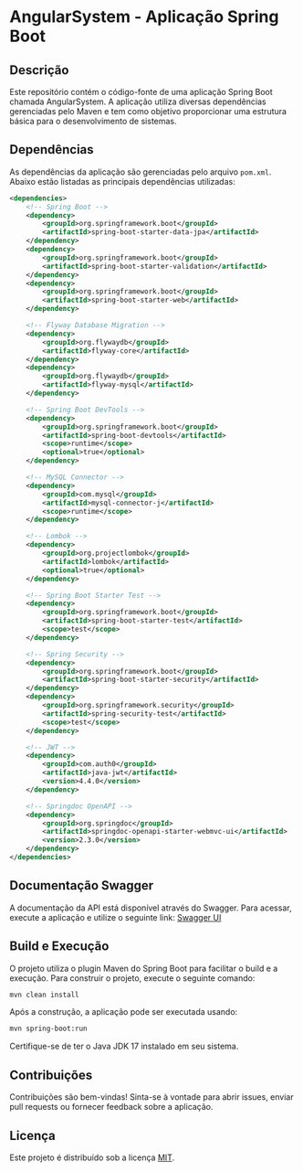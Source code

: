 # AngularSystem - Aplicação Spring Boot

## Descrição
Este repositório contém o código-fonte de uma aplicação Spring Boot chamada AngularSystem. A aplicação utiliza diversas dependências gerenciadas pelo Maven e tem como objetivo proporcionar uma estrutura básica para o desenvolvimento de sistemas.

## Dependências

As dependências da aplicação são gerenciadas pelo arquivo `pom.xml`. Abaixo estão listadas as principais dependências utilizadas:

```xml
<dependencies>
    <!-- Spring Boot -->
    <dependency>
        <groupId>org.springframework.boot</groupId>
        <artifactId>spring-boot-starter-data-jpa</artifactId>
    </dependency>
    <dependency>
        <groupId>org.springframework.boot</groupId>
        <artifactId>spring-boot-starter-validation</artifactId>
    </dependency>
    <dependency>
        <groupId>org.springframework.boot</groupId>
        <artifactId>spring-boot-starter-web</artifactId>
    </dependency>

    <!-- Flyway Database Migration -->
    <dependency>
        <groupId>org.flywaydb</groupId>
        <artifactId>flyway-core</artifactId>
    </dependency>
    <dependency>
        <groupId>org.flywaydb</groupId>
        <artifactId>flyway-mysql</artifactId>
    </dependency>

    <!-- Spring Boot DevTools -->
    <dependency>
        <groupId>org.springframework.boot</groupId>
        <artifactId>spring-boot-devtools</artifactId>
        <scope>runtime</scope>
        <optional>true</optional>
    </dependency>

    <!-- MySQL Connector -->
    <dependency>
        <groupId>com.mysql</groupId>
        <artifactId>mysql-connector-j</artifactId>
        <scope>runtime</scope>
    </dependency>

    <!-- Lombok -->
    <dependency>
        <groupId>org.projectlombok</groupId>
        <artifactId>lombok</artifactId>
        <optional>true</optional>
    </dependency>

    <!-- Spring Boot Starter Test -->
    <dependency>
        <groupId>org.springframework.boot</groupId>
        <artifactId>spring-boot-starter-test</artifactId>
        <scope>test</scope>
    </dependency>

    <!-- Spring Security -->
    <dependency>
        <groupId>org.springframework.boot</groupId>
        <artifactId>spring-boot-starter-security</artifactId>
    </dependency>
    <dependency>
        <groupId>org.springframework.security</groupId>
        <artifactId>spring-security-test</artifactId>
        <scope>test</scope>
    </dependency>

    <!-- JWT -->
    <dependency>
        <groupId>com.auth0</groupId>
        <artifactId>java-jwt</artifactId>
        <version>4.4.0</version>
    </dependency>

    <!-- Springdoc OpenAPI -->
    <dependency>
        <groupId>org.springdoc</groupId>
        <artifactId>springdoc-openapi-starter-webmvc-ui</artifactId>
        <version>2.3.0</version>
    </dependency>
</dependencies>
```

## Documentação Swagger

A documentação da API está disponível através do Swagger. Para acessar, execute a aplicação e utilize o seguinte link: [Swagger UI](http://localhost:8080/swagger-ui/index.html#)

## Build e Execução

O projeto utiliza o plugin Maven do Spring Boot para facilitar o build e a execução. Para construir o projeto, execute o seguinte comando:

```bash
mvn clean install
```

Após a construção, a aplicação pode ser executada usando:

```bash
mvn spring-boot:run
```

Certifique-se de ter o Java JDK 17 instalado em seu sistema.

## Contribuições

Contribuições são bem-vindas! Sinta-se à vontade para abrir issues, enviar pull requests ou fornecer feedback sobre a aplicação.

## Licença

Este projeto é distribuído sob a licença [MIT](LICENSE).
